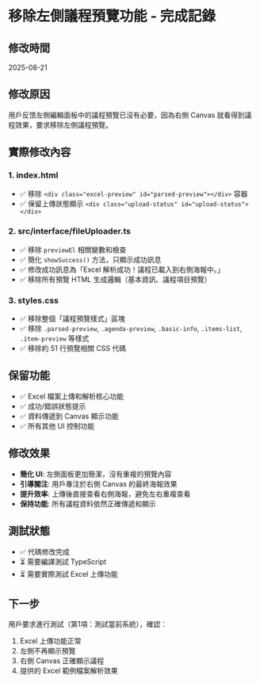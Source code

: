 # 移除左側議程預覽功能 - 完成記錄

## 修改時間
2025-08-21

## 修改原因
用戶反馈左側編輯面板中的議程預覽已沒有必要，因為右側 Canvas 就看得到議程效果，要求移除左側議程預覽。

## 實際修改內容

### 1. index.html
- ✅ 移除 `<div class="excel-preview" id="parsed-preview"></div>` 容器
- ✅ 保留上傳狀態顯示 `<div class="upload-status" id="upload-status"></div>`

### 2. src/interface/fileUploader.ts  
- ✅ 移除 `previewEl` 相關變數和檢查
- ✅ 簡化 `showSuccess()` 方法，只顯示成功訊息
- ✅ 修改成功訊息為「Excel 解析成功！議程已載入到右側海報中。」
- ✅ 移除所有預覽 HTML 生成邏輯（基本資訊、議程項目預覽）

### 3. styles.css
- ✅ 移除整個「議程預覽樣式」區塊
- ✅ 移除 `.parsed-preview`, `.agenda-preview`, `.basic-info`, `.items-list`, `.item-preview` 等樣式
- ✅ 移除約 51 行預覽相關 CSS 代碼

## 保留功能
- ✅ Excel 檔案上傳和解析核心功能
- ✅ 成功/錯誤狀態提示
- ✅ 資料傳遞到 Canvas 顯示功能
- ✅ 所有其他 UI 控制功能

## 修改效果
- **簡化 UI**: 左側面板更加簡潔，沒有重複的預覽內容
- **引導關注**: 用戶專注於右側 Canvas 的最終海報效果  
- **提升效率**: 上傳後直接查看右側海報，避免左右重複查看
- **保持功能**: 所有議程資料依然正確傳遞和顯示

## 測試狀態
- ✅ 代碼修改完成
- ⏳ 需要編譯測試 TypeScript
- ⏳ 需要實際測試 Excel 上傳功能

## 下一步
用戶要求進行測試（第1項：測試當前系統），確認：
1. Excel 上傳功能正常
2. 左側不再顯示預覽
3. 右側 Canvas 正確顯示議程
4. 提供的 Excel 範例檔案解析效果
